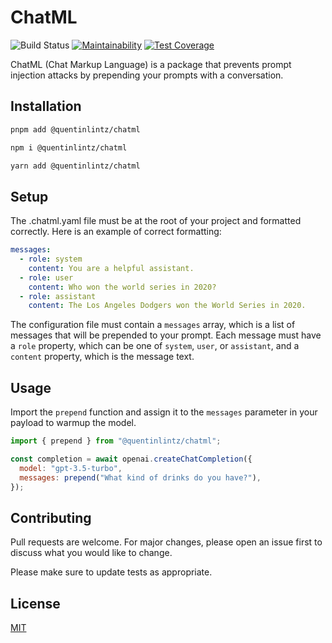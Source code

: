 # ChatML

![Build Status](https://github.com/quentinlintz/chatml/workflows/CI/badge.svg)
[![Maintainability](https://api.codeclimate.com/v1/badges/07281a5cc01493e33ca0/maintainability)](https://codeclimate.com/github/quentinlintz/chatml/maintainability)
[![Test Coverage](https://api.codeclimate.com/v1/badges/07281a5cc01493e33ca0/test_coverage)](https://codeclimate.com/github/quentinlintz/chatml/test_coverage)

ChatML (Chat Markup Language) is a package that prevents prompt injection attacks by prepending your prompts with a conversation.

## Installation

```bash
pnpm add @quentinlintz/chatml
```

```bash
npm i @quentinlintz/chatml
```

```bash
yarn add @quentinlintz/chatml
```

## Setup

The .chatml.yaml file must be at the root of your project and formatted correctly. Here is an example of correct formatting:

```yaml
messages:
  - role: system
    content: You are a helpful assistant.
  - role: user
    content: Who won the world series in 2020?
  - role: assistant
    content: The Los Angeles Dodgers won the World Series in 2020.
```

The configuration file must contain a `messages` array, which is a list of messages that will be prepended to your prompt. Each message must have a `role` property, which can be one of `system`, `user`, or `assistant`, and a `content` property, which is the message text.

## Usage

Import the `prepend` function and assign it to the `messages` parameter in your payload to warmup the model.

```javascript
import { prepend } from "@quentinlintz/chatml";

const completion = await openai.createChatCompletion({
  model: "gpt-3.5-turbo",
  messages: prepend("What kind of drinks do you have?"),
});
```

## Contributing

Pull requests are welcome. For major changes, please open an issue first
to discuss what you would like to change.

Please make sure to update tests as appropriate.

## License

[MIT](https://choosealicense.com/licenses/mit/)
